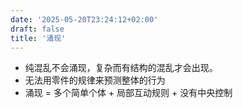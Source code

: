 ```yaml
---
date: '2025-05-20T23:24:12+02:00'
draft: false
title: '涌现'
---
```



- 纯混乱不会涌现，复杂而有结构的混乱才会出现。
- 无法用零件的规律来预测整体的行为
- 涌现 = 多个简单个体 + 局部互动规则 + 没有中央控制